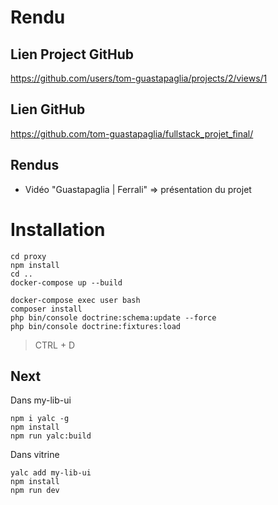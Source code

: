 # Rendu
## Lien Project GitHub
https://github.com/users/tom-guastapaglia/projects/2/views/1
## Lien GitHub
https://github.com/tom-guastapaglia/fullstack_projet_final/
## Rendus
- Vidéo "Guastapaglia | Ferrali" => présentation du projet

# Installation
```
cd proxy
npm install
cd ..
docker-compose up --build

docker-compose exec user bash
composer install
php bin/console doctrine:schema:update --force
php bin/console doctrine:fixtures:load
```
> CTRL + D


## Next
Dans my-lib-ui
```
npm i yalc -g
npm install
npm run yalc:build
```
Dans vitrine
```
yalc add my-lib-ui
npm install
npm run dev
```
